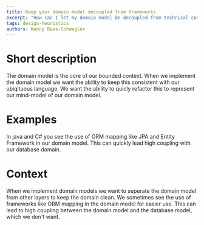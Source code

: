 ```yaml
---
title: Keep your domain model decoupled from frameworks
excerpt: "How can I let my domain model be decoupled from technical complexity?"
tags: design-heuristics
authors: Kenny Baas-Schwegler
---
```


# Short description

The domain model is the core of our bounded context. When we implement the domain model we want the ability to keep this consistent with our ubiqituous language. We want the ability to quicly refactor this to represent our mind-model of our domain model.

# Examples

In java and C# you see the use of ORM mapping like JPA and Entity Framework in our domain model. This can quickly lead high coupling with our database domain.

# Context

When we implement domain models we want to seperate the domain model from other layers to keep the domain clean. We sometimes see the use of frameworks like ORM mapping in the domain model for easier use. This can lead to high coupling between the domain model and the database model, which we don't want.